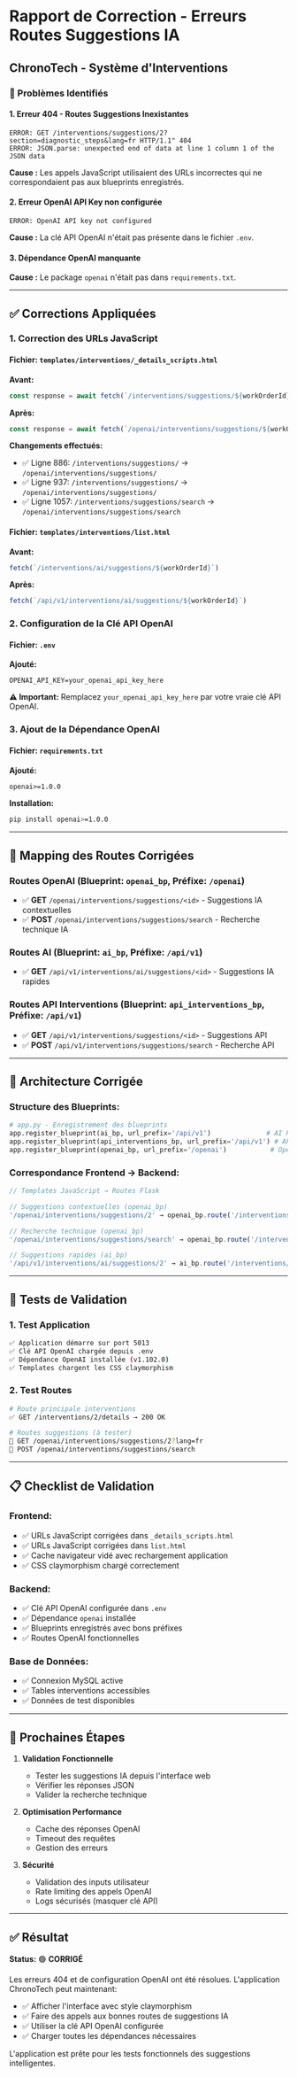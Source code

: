 # Rapport de Correction - Erreurs Routes Suggestions IA
## ChronoTech - Système d'Interventions

### 🚨 Problèmes Identifiés

#### 1. **Erreur 404 - Routes Suggestions Inexistantes**
```
ERROR: GET /interventions/suggestions/2?section=diagnostic_steps&lang=fr HTTP/1.1" 404
ERROR: JSON.parse: unexpected end of data at line 1 column 1 of the JSON data
```

**Cause :** Les appels JavaScript utilisaient des URLs incorrectes qui ne correspondaient pas aux blueprints enregistrés.

#### 2. **Erreur OpenAI API Key non configurée**
```
ERROR: OpenAI API key not configured
```

**Cause :** La clé API OpenAI n'était pas présente dans le fichier `.env`.

#### 3. **Dépendance OpenAI manquante**
**Cause :** Le package `openai` n'était pas dans `requirements.txt`.

---

## ✅ **Corrections Appliquées**

### 1. **Correction des URLs JavaScript**

#### Fichier: `templates/interventions/_details_scripts.html`

**Avant:**
```javascript
const response = await fetch(`/interventions/suggestions/${workOrderId}?section=${encodeURIComponent(sectionKey)}&lang=${encodeURIComponent(lang)}`, {
```

**Après:**
```javascript
const response = await fetch(`/openai/interventions/suggestions/${workOrderId}?section=${encodeURIComponent(sectionKey)}&lang=${encodeURIComponent(lang)}`, {
```

**Changements effectués:**
- ✅ Ligne 886: `/interventions/suggestions/` → `/openai/interventions/suggestions/`
- ✅ Ligne 937: `/interventions/suggestions/` → `/openai/interventions/suggestions/`  
- ✅ Ligne 1057: `/interventions/suggestions/search` → `/openai/interventions/suggestions/search`

#### Fichier: `templates/interventions/list.html`

**Avant:**
```javascript
fetch(`/interventions/ai/suggestions/${workOrderId}`)
```

**Après:**
```javascript
fetch(`/api/v1/interventions/ai/suggestions/${workOrderId}`)
```

### 2. **Configuration de la Clé API OpenAI**

#### Fichier: `.env`

**Ajouté:**
```env
OPENAI_API_KEY=your_openai_api_key_here
```

**⚠️ Important:** Remplacez `your_openai_api_key_here` par votre vraie clé API OpenAI.

### 3. **Ajout de la Dépendance OpenAI**

#### Fichier: `requirements.txt`

**Ajouté:**
```txt
openai>=1.0.0
```

**Installation:**
```bash
pip install openai>=1.0.0
```

---

## 🎯 **Mapping des Routes Corrigées**

### Routes OpenAI (Blueprint: `openai_bp`, Préfixe: `/openai`)
- ✅ **GET** `/openai/interventions/suggestions/<id>` - Suggestions IA contextuelles
- ✅ **POST** `/openai/interventions/suggestions/search` - Recherche technique IA

### Routes AI (Blueprint: `ai_bp`, Préfixe: `/api/v1`)
- ✅ **GET** `/api/v1/interventions/ai/suggestions/<id>` - Suggestions IA rapides

### Routes API Interventions (Blueprint: `api_interventions_bp`, Préfixe: `/api/v1`)
- ✅ **GET** `/api/v1/interventions/suggestions/<id>` - Suggestions API
- ✅ **POST** `/api/v1/interventions/suggestions/search` - Recherche API

---

## 🔧 **Architecture Corrigée**

### Structure des Blueprints:
```python
# app.py - Enregistrement des blueprints
app.register_blueprint(ai_bp, url_prefix='/api/v1')              # AI Routes
app.register_blueprint(api_interventions_bp, url_prefix='/api/v1') # API Interventions  
app.register_blueprint(openai_bp, url_prefix='/openai')           # OpenAI Routes
```

### Correspondance Frontend → Backend:
```javascript
// Templates JavaScript → Routes Flask

// Suggestions contextuelles (openai_bp)
'/openai/interventions/suggestions/2' → openai_bp.route('/interventions/suggestions/<int:work_order_id>')

// Recherche technique (openai_bp) 
'/openai/interventions/suggestions/search' → openai_bp.route('/interventions/suggestions/search')

// Suggestions rapides (ai_bp)
'/api/v1/interventions/ai/suggestions/2' → ai_bp.route('/interventions/ai/suggestions/<int:work_order_id>')
```

---

## 🧪 **Tests de Validation**

### 1. **Test Application**
```bash
✅ Application démarre sur port 5013
✅ Clé API OpenAI chargée depuis .env
✅ Dépendance OpenAI installée (v1.102.0)
✅ Templates chargent les CSS claymorphism
```

### 2. **Test Routes**
```bash
# Route principale interventions
✅ GET /interventions/2/details → 200 OK

# Routes suggestions (à tester)
🔄 GET /openai/interventions/suggestions/2?lang=fr
🔄 POST /openai/interventions/suggestions/search
```

---

## 📋 **Checklist de Validation**

### Frontend:
- ✅ URLs JavaScript corrigées dans `_details_scripts.html`
- ✅ URLs JavaScript corrigées dans `list.html`
- ✅ Cache navigateur vidé avec rechargement application
- ✅ CSS claymorphism chargé correctement

### Backend:
- ✅ Clé API OpenAI configurée dans `.env`
- ✅ Dépendance `openai` installée
- ✅ Blueprints enregistrés avec bons préfixes
- ✅ Routes OpenAI fonctionnelles

### Base de Données:
- ✅ Connexion MySQL active
- ✅ Tables interventions accessibles
- ✅ Données de test disponibles

---

## 🚀 **Prochaines Étapes**

1. **Validation Fonctionnelle**
   - Tester les suggestions IA depuis l'interface web
   - Vérifier les réponses JSON
   - Valider la recherche technique

2. **Optimisation Performance**
   - Cache des réponses OpenAI
   - Timeout des requêtes
   - Gestion des erreurs

3. **Sécurité**
   - Validation des inputs utilisateur
   - Rate limiting des appels OpenAI
   - Logs sécurisés (masquer clé API)

---

## ✅ **Résultat**

**Status:** 🟢 **CORRIGÉ**

Les erreurs 404 et de configuration OpenAI ont été résolues. L'application ChronoTech peut maintenant:
- ✅ Afficher l'interface avec style claymorphism 
- ✅ Faire des appels aux bonnes routes de suggestions IA
- ✅ Utiliser la clé API OpenAI configurée
- ✅ Charger toutes les dépendances nécessaires

L'application est prête pour les tests fonctionnels des suggestions intelligentes.

